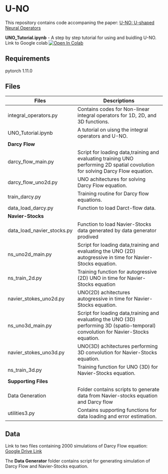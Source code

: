 # U-NO
This repository contains code accompaning the paper: [U-NO: U-shaped Neural Operators](https://arxiv.org/pdf/2204.11127.pdf)

**UNO_Tutorial.ipynb** - A step by step tutorial for using and buidling U-NO. Link to Google colab [![Open In Colab](https://colab.research.google.com/assets/colab-badge.svg)](https://colab.research.google.com/drive/1f1WYsjAgIjJRFtfQYYnZCZsxl602MMPX?usp=sharing)


## Requirements
pytorch 1.11.0

## Files

| Files| Descriptions|
|------|-------------|
|integral_operators.py | Contains codes for Non-linear integral operators for 1D, 2D, and 3D functions.|
|UNO_Tutorial.ipynb| A tutorial on uisng the integral operators and U-NO.|
|**Darcy Flow**|
|darcy_flow_main.py | Script for loading data,training and evaluating training UNO performing 2D spatial covolution for solving Darcy Flow equation.|
|darcy_flow_uno2d.py | UNO achitectures for solving Darcy Flow equation.|
|train_darcy.py | Training routine for Darcy flow equations.|
|data_load_darcy.py| Function to load Darct-flow data.|
|**Navier-Stocks**|
|data_load_navier_stocks.py| Function to load Navier-Stocks data generated by data generator prodived|
|ns_uno2d_main.py | Script for loading data,training and evaluating the UNO (2D) autogressive in time for Navier-Stocks equation.|
|ns_train_2d.py | Training function for autogressive (2D) UNO in time for Navier-Stocks equation|
|navier_stokes_uno2d.py | UNO(2D) achitectures autogressive in time for Navier-Stocks equation.|
|ns_uno3d_main.py | Script for loading data,training and evaluating the UNO (3D) performing 3D (spatio-temporal) convolution for Navier-Stocks equation.|
|navier_stokes_uno3d.py | UNO(3D) achitectures performing 3D convolution for Navier-Stocks equation.|
|ns_train_3d.py | Training function for UNO (3D) for Navier-Stocks equation.|
|**Supporting Files**|
|Data Generation| Folder contains scripts to generate data from Navier-stocks equation and Darcy flow|
|utilities3.py| Contains supporting functions for data loading and error estimation.|


## Data

Link to two files containing 2000 simulations of Darcy Flow equation:
[Google Drive Link](https://drive.google.com/drive/folders/1y6j5sL4QrpKTMrlVAyN7bUlt785oQtOm?usp=sharing)

The **Data Generator** folder contains script for generating simulation of  Darcy Flow and Navier-Stocks equation.

